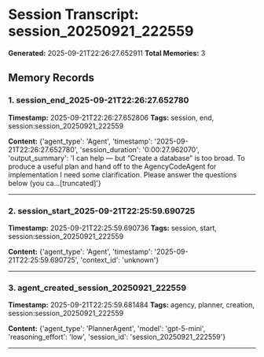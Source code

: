 # Session Transcript: session_20250921_222559

**Generated:** 2025-09-21T22:26:27.652911
**Total Memories:** 3

## Memory Records

### 1. session_end_2025-09-21T22:26:27.652780

**Timestamp:** 2025-09-21T22:26:27.652806
**Tags:** session, end, session:session_20250921_222559

**Content:** {'agent_type': 'Agent', 'timestamp': '2025-09-21T22:26:27.652780', 'session_duration': '0:00:27.962070', 'output_summary': 'I can help — but “Create a database” is too broad. To produce a useful plan and hand off to the AgencyCodeAgent for implementation I need some clarification. Please answer the questions below (you ca...[truncated]'}

---

### 2. session_start_2025-09-21T22:25:59.690725

**Timestamp:** 2025-09-21T22:25:59.690736
**Tags:** session, start, session:session_20250921_222559

**Content:** {'agent_type': 'Agent', 'timestamp': '2025-09-21T22:25:59.690725', 'context_id': 'unknown'}

---

### 3. agent_created_session_20250921_222559

**Timestamp:** 2025-09-21T22:25:59.681484
**Tags:** agency, planner, creation, session:session_20250921_222559

**Content:** {'agent_type': 'PlannerAgent', 'model': 'gpt-5-mini', 'reasoning_effort': 'low', 'session_id': 'session_20250921_222559'}

---


